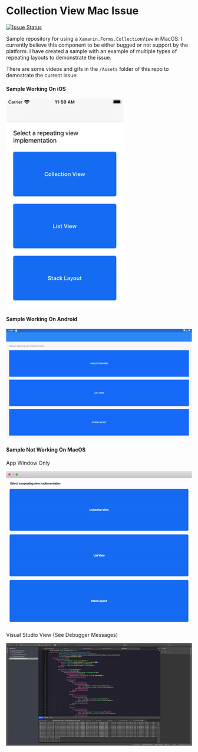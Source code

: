 # Collection View Mac Issue

[![Issue Status](https://img.shields.io/github/issues/detail/state/xamarin/Xamarin.Forms/13289)](https://github.com/xamarin/Xamarin.Forms/issues/13289)

Sample repository for using a `Xamarin.Forms.CollectionView` in MacOS. I currently believe this component to be either bugged or not support by the platform. I have created a sample with an example of multiple types of repeating layouts to demonstrate the issue.

There are some videos and gifs in the `/Assets` folder of this repo to demostrate the current issue:



#### Sample Working On iOS

![Sample Running On iOS](https://raw.githubusercontent.com/Axemasta/CollectionViewMac/main/assets/ios_example.gif)

#### Sample Working On Android

![Sample Running On Android](https://raw.githubusercontent.com/Axemasta/CollectionViewMac/main/assets/android_example.gif)

#### Sample Not Working On MacOS

App Window Only

![App Window Recording On Mac](https://raw.githubusercontent.com/Axemasta/CollectionViewMac/main/assets/macos_example_1.gif)

Visual Studio View (See Debugger Messages)

![Full Screen Recording On Mac](https://raw.githubusercontent.com/Axemasta/CollectionViewMac/main/assets/macos_example_2.gif)